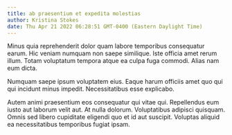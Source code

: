 ```yaml
---
title: ab praesentium et expedita molestias
author: Kristina Stokes
date: Thu Apr 21 2022 06:28:51 GMT-0400 (Eastern Daylight Time)
---
```

Minus quia reprehenderit dolor quam labore temporibus consequatur earum. Hic veniam numquam non saepe similique. Iste officia amet rerum illum. Totam voluptatum tempora atque ea culpa fuga commodi. Alias nam eum dicta.

 Numquam saepe ipsum voluptatem eius. Eaque harum officiis amet quo qui qui incidunt minus impedit. Necessitatibus esse explicabo.

 Autem animi praesentium eos consequatur qui vitae qui. Repellendus eum iusto aut laborum velit aut. At nulla dolorum. Voluptatibus adipisci quisquam. Omnis sed libero cupiditate eligendi quo et id aut suscipit. Voluptas aliquid ea necessitatibus temporibus fugiat ipsam.